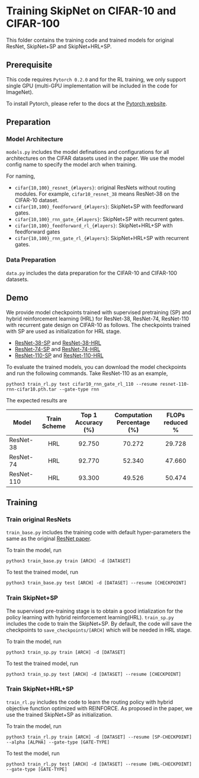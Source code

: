 # Training SkipNet on CIFAR-10 and CIFAR-100 

This folder contains the training code and trained models for original ResNet, SkipNet+SP and SkipNet+HRL+SP. 

## Prerequisite 
This code requires `Pytorch 0.2.0` and for the RL training, we only support single GPU (multi-GPU implementation will be 
included in the code for ImageNet). 

To install Pytorch, please refer to the docs at the [Pytorch website](http://pytorch.org/).


## Preparation
### Model Architecture
`models.py` includes the model definations and configurations for all architectures on the CIFAR datasets used in the paper.
We use the model config name to specify the model arch when training.  

For naming, 

- `cifar{10,100}_resnet_{#layers}`: original ResNets without routing modules. For example, `cifar10_resnet_38` means ResNet-38
on the CIFAR-10 dataset.
- `cifar{10,100}_feedforward_{#layers}`: SkipNet+SP with feedforward gates. 
- `cifar{10,100}_rnn_gate_{#layers}`: SkipNet+SP with recurrent gates.
- `cifar{10,100}_feedforward_rl_{#layers}`: SkipNet+HRL+SP with feedforward gates
- `cifar{10,100}_rnn_gate_rl_{#layers}`: SkipNet+HRL+SP with recurrent gates.

### Data Preparation
`data.py` includes the data preparation for the CIFAR-10 and CIFAR-100 datasets. 


## Demo

We provide model checkpoints trained with supervised pretraining (SP) and 
hybrid reinforcement learning (HRL) for ResNet-38, ResNet-74, ResNet-110 
with recurrent gate design on CIFAR-10 as follows. The checkpoints trained 
with SP are used as initialization for HRL stage. 

* [ResNet-38-SP](http://people.eecs.berkeley.edu/~xinw/skipnet/resnet-38-rnn-sp-cifar10.pth.tar) and [ResNet-38-HRL](http://people.eecs.berkeley.edu/~xinw/skipnet/resnet-38-rnn-cifar10.pth.tar)
* [ResNet-74-SP](http://people.eecs.berkeley.edu/~xinw/skipnet/resnet-74-rnn-sp-cifar10.pth.tar) and [ResNet-74-HRL](http://people.eecs.berkeley.edu/~xinw/skipnet/resnet-74-rnn-cifar10.pth.tar)
* [ResNet-110-SP](http://people.eecs.berkeley.edu/~xinw/skipnet/resnet-110-rnn-sp-cifar10.pth.tar) and [ResNet-110-HRL](http://people.eecs.berkeley.edu/~xinw/skipnet/resnet-110-rnn-cifar10.pth.tar)

To evaluate the trained models,  you can download the model checkpoints and 
run the following commands. Take ResNet-110 as an example, 

```angular2html
python3 train_rl.py test cifar10_rnn_gate_rl_110 --resume resnet-110-rnn-cifar10.pth.tar --gate-type rnn
```

The expected results are 

|Model | Train Scheme | Top 1 Accuracy (%) | Computation Percentage (%)| FLOPs reduced % |
|-----------| :--------: | :------------------:| :---------------------:| :-----:|
| ResNet-38  | HRL |  92.750 | 70.272 | 29.728 |
| ResNet-74  | HRL |  92.770 | 52.340 | 47.660 |
| ResNet-110 | HRL |  93.300 | 49.526 | 50.474 |



## Training 

### Train original ResNets
`train_base.py` includes the training code with default hyper-parameters the same as the original [ResNet paper](https://arxiv.org/pdf/1512.03385.pdf).

To train the model, run  
```
python3 train_base.py train [ARCH] -d [DATASET] 
```

To test the trained model, run
```
python3 train_base.py test [ARCH] -d [DATASET] --resume [CHECKPOINT]
```

### Train SkipNet+SP
The supervised pre-training stage is to obtain a good intialization for the policy learning with hybrid reinforcement 
learning(HRL). `train_sp.py` includes the code to train the SkipNet+SP. By default, the code will save the checkpoints to 
`save_checkpoints/[ARCH]` which will be needed in HRL stage. 

To train the model, run 
```
python3 train_sp.py train [ARCH] -d [DATASET] 
```

To test the trained model, run
```
python3 train_sp.py test [ARCH] -d [DATASET] --resume [CHECKPOINT]
```

### Train SkipNet+HRL+SP
`train_rl.py` includes the code to learn the routing policy with hybrid objective function optimized with REINFORCE. As 
proposed in the paper, we use the trained SkipNet+SP as initialization. 

To train the model, run 
```
python3 train_rl.py train [ARCH] -d [DATASET] --resume [SP-CHECKPOINT] --alpha [ALPHA] --gate-type [GATE-TYPE]
```

To test the model, run 
```
python3 train_rl.py test [ARCH] -d [DATASET] --resume [HRL-CHECKPOINT] --gate-type [GATE-TYPE]
```









